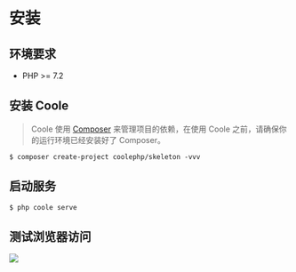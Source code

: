 # 安装

## 环境要求

* PHP >= 7.2

## 安装 Coole

> Coole 使用 [Composer](https://getcomposer.org/) 来管理项目的依赖，在使用 Coole 之前，请确保你的运行环境已经安装好了 Composer。

``` shell
$ composer create-project coolephp/skeleton -vvv
```

## 启动服务

``` shell script
$ php coole serve
```

## 测试浏览器访问

![](/coole/static/index.png)
